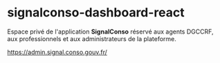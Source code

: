 # signalconso-dashboard-react

Espace privé de l'application **SignalConso** réservé aux agents DGCCRF, aux professionnels et aux administrateurs de la plateforme.

https://admin.signal.conso.gouv.fr/
